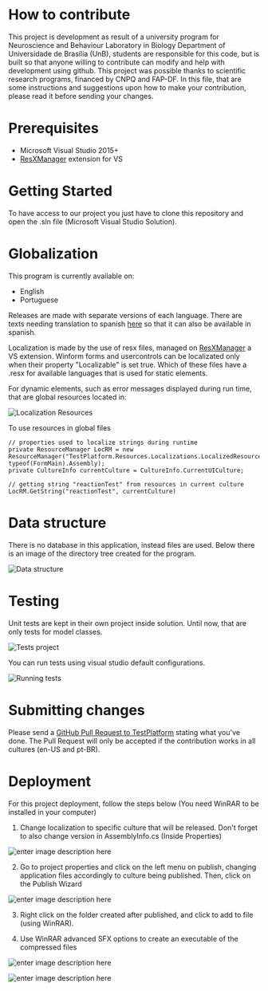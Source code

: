 ﻿
# How to contribute

This project is development as result of a university program for Neuroscience and Behaviour Laboratory in Biology Department of Universidade de Brasília (UnB),
students are responsible for this code, but is built so that anyone willing to contribute can modify and help with development using github. This project was possible thanks to scientific research programs, financed by CNPQ and FAP-DF. In this file, that are some instructions and suggestions upon how to make your contribution, please read it before sending your changes.
 

# Prerequisites

* Microsoft Visual Studio 2015+
* [ResXManager](https://marketplace.visualstudio.com/items?itemName=TomEnglert.ResXManager) extension for VS



# Getting Started

To have access to our project you just have to clone this repository and open the .sln file (Microsoft Visual Studio Solution).

# Globalization

This program is currently available on:
* English
* Portuguese

Releases are made with separate versions of each language.
There are texts needing translation to spanish [here](https://drive.google.com/open?id=174o9u04dX0g0KubeW1F5CiOCXC9EoPJ1hs0i8ae4fMU) so that it can also be available in spanish.

Localization is made by the use of resx files, managed on [ResXManager](https://marketplace.visualstudio.com/items?itemName=TomEnglert.ResXManager) a VS extension. 
Winform forms and usercontrols can be localizated only when their property "Localizable" is set true. Which of these files have a .resx for available languages that is used for static elements.

For dynamic elements, such as error messages displayed during run time, that are global resources located in:

![Localization Resources](https://github.com/lab-neuro-comp/Test-Platform/blob/master/images/localization_resources.png?raw=true)

To use resources in global files 


```
// properties used to localize strings during runtime
private ResourceManager LocRM = new ResourceManager("TestPlatform.Resources.Localizations.LocalizedResources", typeof(FormMain).Assembly);
private CultureInfo currentCulture = CultureInfo.CurrentUICulture;

// getting string "reactionTest" from resources in current culture
LocRM.GetString("reactionTest", currentCulture)
```


# Data structure

There is no database in this application, instead files are used. Below there is an image of the directory tree created for the program.

![Data structure](https://github.com/lab-neuro-comp/Test-Platform/blob/master/images/data_structure.png?raw=true)


# Testing

Unit tests are kept in their own project inside solution. Until now, that are only tests for model classes.

![Tests project](https://github.com/lab-neuro-comp/Test-Platform/blob/master/images/test_project.png?raw=true)

You can run tests using visual studio default configurations.

![Running tests](https://github.com/lab-neuro-comp/Test-Platform/blob/master/images/run_tests.png?raw=true)

# Submitting changes

Please send a [GitHub Pull Request to TestPlatform](https://github.com/lab-neuro-comp/Test-Platform/pull/new/master) stating what you've done. 
The Pull Request will only be accepted if the contribution works in all cultures (en-US and pt-BR).


# Deployment



For this project deployment, follow the steps below (You need  WinRAR to be installed in your computer)



1. Change localization to specific culture that will be released. Don't forget to also change version in AssemblyInfo.cs (Inside Properties)


![enter image description here](https://github.com/lab-neuro-comp/Test-Platform/blob/master/images/main_culture.png?raw=true)



2. Go to project properties and click on the left menu on publish, changing application files accordingly to culture being published. Then, click on the Publish Wizard



![enter image description here](https://github.com/lab-neuro-comp/Test-Platform/blob/master/images/publish_projects.png?raw=true)



3. Right click on the folder created after published,  and click to add to file (using WinRAR).


4. Use WinRAR advanced SFX options to create an executable of the compressed files


![enter image description here](https://github.com/lab-neuro-comp/Test-Platform/blob/master/images/sfx_shortcut.png?raw=true)



![enter image description here](https://github.com/lab-neuro-comp/Test-Platform/blob/master/images/sfx_text.png?raw=true)

